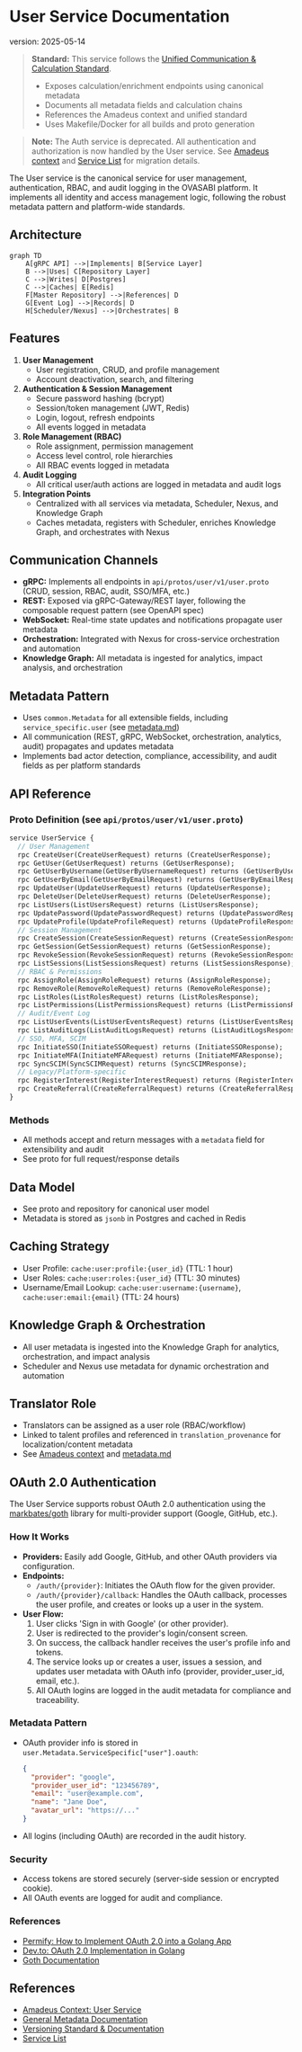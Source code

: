 # User Service Documentation

version: 2025-05-14

> **Standard:** This service follows the
> [Unified Communication & Calculation Standard](../../amadeus/amadeus_context.md#unified-communication--calculation-standard-grpc-rest-websocket-and-metadata-driven-orchestration).
>
> - Exposes calculation/enrichment endpoints using canonical metadata
> - Documents all metadata fields and calculation chains
> - References the Amadeus context and unified standard
> - Uses Makefile/Docker for all builds and proto generation

> **Note:** The Auth service is deprecated. All authentication and authorization is now handled by
> the User service. See
> [Amadeus context](../../amadeus/amadeus_context.md#user-service-canonical-identity--access-management)
> and [Service List](../service_list.md#obsolete-service-migration-guide) for migration details.

The User service is the canonical service for user management, authentication, RBAC, and audit
logging in the OVASABI platform. It implements all identity and access management logic, following
the robust metadata pattern and platform-wide standards.

## Architecture

```mermaid
graph TD
    A[gRPC API] -->|Implements| B[Service Layer]
    B -->|Uses| C[Repository Layer]
    C -->|Writes| D[Postgres]
    C -->|Caches| E[Redis]
    F[Master Repository] -->|References| D
    G[Event Log] -->|Records| D
    H[Scheduler/Nexus] -->|Orchestrates| B
```

## Features

1. **User Management**
   - User registration, CRUD, and profile management
   - Account deactivation, search, and filtering
2. **Authentication & Session Management**
   - Secure password hashing (bcrypt)
   - Session/token management (JWT, Redis)
   - Login, logout, refresh endpoints
   - All events logged in metadata
3. **Role Management (RBAC)**
   - Role assignment, permission management
   - Access level control, role hierarchies
   - All RBAC events logged in metadata
4. **Audit Logging**
   - All critical user/auth actions are logged in metadata and audit logs
5. **Integration Points**
   - Centralized with all services via metadata, Scheduler, Nexus, and Knowledge Graph
   - Caches metadata, registers with Scheduler, enriches Knowledge Graph, and orchestrates with
     Nexus

## Communication Channels

- **gRPC:** Implements all endpoints in `api/protos/user/v1/user.proto` (CRUD, session, RBAC, audit,
  SSO/MFA, etc.)
- **REST:** Exposed via gRPC-Gateway/REST layer, following the composable request pattern (see
  OpenAPI spec)
- **WebSocket:** Real-time state updates and notifications propagate user metadata
- **Orchestration:** Integrated with Nexus for cross-service orchestration and automation
- **Knowledge Graph:** All metadata is ingested for analytics, impact analysis, and orchestration

## Metadata Pattern

- Uses `common.Metadata` for all extensible fields, including `service_specific.user` (see
  [metadata.md](../metadata.md))
- All communication (REST, gRPC, WebSocket, orchestration, analytics, audit) propagates and updates
  metadata
- Implements bad actor detection, compliance, accessibility, and audit fields as per platform
  standards

## API Reference

### Proto Definition (see `api/protos/user/v1/user.proto`)

```protobuf
service UserService {
  // User Management
  rpc CreateUser(CreateUserRequest) returns (CreateUserResponse);
  rpc GetUser(GetUserRequest) returns (GetUserResponse);
  rpc GetUserByUsername(GetUserByUsernameRequest) returns (GetUserByUsernameResponse);
  rpc GetUserByEmail(GetUserByEmailRequest) returns (GetUserByEmailResponse);
  rpc UpdateUser(UpdateUserRequest) returns (UpdateUserResponse);
  rpc DeleteUser(DeleteUserRequest) returns (DeleteUserResponse);
  rpc ListUsers(ListUsersRequest) returns (ListUsersResponse);
  rpc UpdatePassword(UpdatePasswordRequest) returns (UpdatePasswordResponse);
  rpc UpdateProfile(UpdateProfileRequest) returns (UpdateProfileResponse);
  // Session Management
  rpc CreateSession(CreateSessionRequest) returns (CreateSessionResponse);
  rpc GetSession(GetSessionRequest) returns (GetSessionResponse);
  rpc RevokeSession(RevokeSessionRequest) returns (RevokeSessionResponse);
  rpc ListSessions(ListSessionsRequest) returns (ListSessionsResponse);
  // RBAC & Permissions
  rpc AssignRole(AssignRoleRequest) returns (AssignRoleResponse);
  rpc RemoveRole(RemoveRoleRequest) returns (RemoveRoleResponse);
  rpc ListRoles(ListRolesRequest) returns (ListRolesResponse);
  rpc ListPermissions(ListPermissionsRequest) returns (ListPermissionsResponse);
  // Audit/Event Log
  rpc ListUserEvents(ListUserEventsRequest) returns (ListUserEventsResponse);
  rpc ListAuditLogs(ListAuditLogsRequest) returns (ListAuditLogsResponse);
  // SSO, MFA, SCIM
  rpc InitiateSSO(InitiateSSORequest) returns (InitiateSSOResponse);
  rpc InitiateMFA(InitiateMFARequest) returns (InitiateMFAResponse);
  rpc SyncSCIM(SyncSCIMRequest) returns (SyncSCIMResponse);
  // Legacy/Platform-specific
  rpc RegisterInterest(RegisterInterestRequest) returns (RegisterInterestResponse);
  rpc CreateReferral(CreateReferralRequest) returns (CreateReferralResponse);
}
```

### Methods

- All methods accept and return messages with a `metadata` field for extensibility and audit
- See proto for full request/response details

## Data Model

- See proto and repository for canonical user model
- Metadata is stored as `jsonb` in Postgres and cached in Redis

## Caching Strategy

- User Profile: `cache:user:profile:{user_id}` (TTL: 1 hour)
- User Roles: `cache:user:roles:{user_id}` (TTL: 30 minutes)
- Username/Email Lookup: `cache:user:username:{username}`, `cache:user:email:{email}` (TTL: 24
  hours)

## Knowledge Graph & Orchestration

- All user metadata is ingested into the Knowledge Graph for analytics, orchestration, and impact
  analysis
- Scheduler and Nexus use metadata for dynamic orchestration and automation

## Translator Role

- Translators can be assigned as a user role (RBAC/workflow)
- Linked to talent profiles and referenced in `translation_provenance` for localization/content
  metadata
- See
  [Amadeus context](../../amadeus/amadeus_context.md#machine-vs-human-translation--translator-roles)
  and [metadata.md](../metadata.md)

## OAuth 2.0 Authentication

The User Service supports robust OAuth 2.0 authentication using the
[markbates/goth](https://github.com/markbates/goth) library for multi-provider support (Google,
GitHub, etc.).

### How It Works

- **Providers:** Easily add Google, GitHub, and other OAuth providers via configuration.
- **Endpoints:**
  - `/auth/{provider}`: Initiates the OAuth flow for the given provider.
  - `/auth/{provider}/callback`: Handles the OAuth callback, processes the user profile, and creates
    or looks up a user in the system.
- **User Flow:**
  1. User clicks 'Sign in with Google' (or other provider).
  2. User is redirected to the provider's login/consent screen.
  3. On success, the callback handler receives the user's profile info and tokens.
  4. The service looks up or creates a user, issues a session, and updates user metadata with OAuth
     info (provider, provider_user_id, email, etc.).
  5. All OAuth logins are logged in the audit metadata for compliance and traceability.

### Metadata Pattern

- OAuth provider info is stored in `user.Metadata.ServiceSpecific["user"].oauth`:
  ```json
  {
    "provider": "google",
    "provider_user_id": "123456789",
    "email": "user@example.com",
    "name": "Jane Doe",
    "avatar_url": "https://..."
  }
  ```
- All logins (including OAuth) are recorded in the audit history.

### Security

- Access tokens are stored securely (server-side session or encrypted cookie).
- All OAuth events are logged for audit and compliance.

### References

- [Permify: How to Implement OAuth 2.0 into a Golang App](https://permify.co/post/implement-oauth-2-golang-app/)
- [Dev.to: OAuth 2.0 Implementation in Golang](http://dev.to/siddheshk02/oauth-20-implementation-in-golang-3mj1)
- [Goth Documentation](https://github.com/markbates/goth)

## References

- [Amadeus Context: User Service](../../amadeus/amadeus_context.md#user-service-canonical-identity--access-management)
- [General Metadata Documentation](../metadata.md)
- [Versioning Standard & Documentation](../versioning.md)
- [Service List](../service_list.md)
